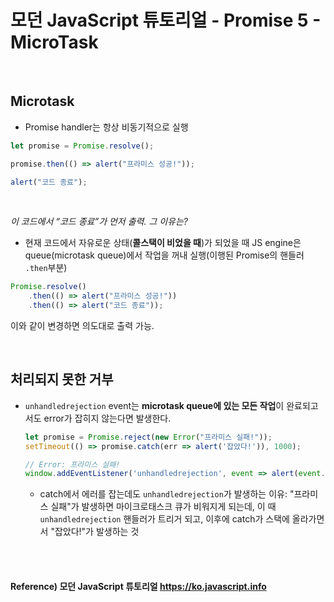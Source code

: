 # 모던 JavaScript 튜토리얼 - Promise 5 - MicroTask

<br>

## Microtask

* Promise handler는 항상 비동기적으로 실행

```typescript
let promise = Promise.resolve();

promise.then(() => alert("프라미스 성공!"));

alert("코드 종료");
```

<br>

*이 코드에서 “코드 종료”가 먼저 출력. 그 이유는?*

- 현재 코드에서 자유로운 상태(**콜스택이 비었을 때**)가 되었을 때 JS engine은 queue(microtask queue)에서 작업을 꺼내 실행(이행된 Promise의 핸들러 `.then`부분)

```typescript
Promise.resolve()
	.then(() => alert("프라미스 성공!"))
	.then(() => alert("코드 종료"));
```

이와 같이 변경하면 의도대로 출력 가능.

<br>

## 처리되지 못한 거부

* `unhandledrejection` event는 **microtask queue에 있는 모든 작업**이 완료되고서도 error가 잡히지 않는다면 발생한다.

  ```javascript
  let promise = Promise.reject(new Error("프라미스 실패!"));
  setTimeout(() => promise.catch(err => alert('잡았다!')), 1000);
  
  // Error: 프라미스 실패!
  window.addEventListener('unhandledrejection', event => alert(event.reason));
  ```

  * catch에서 에러를 잡는데도 `unhandledrejection`가 발생하는 이유: "프라미스 실패"가 발생하면 마이크로태스크 큐가 비워지게 되는데, 이 때 `unhandledrejection` 핸들러가 트리거 되고, 이후에 catch가 스택에 올라가면서 "잡았다!"가 발생하는 것

<br><br>

#### Reference) 모던 JavaScript 튜토리얼 https://ko.javascript.info